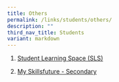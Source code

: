 ```yaml
---
title: Others
permalink: /links/students/others/
description: ""
third_nav_title: Students
variant: markdown
---
```

1. [Student Learning Space (SLS)](https://vle.learning.moe.edu.sg/login)

2. [My Skillsfuture - Secondary](https://www.myskillsfuture.gov.sg/content/student/en/secondary.html)